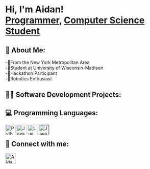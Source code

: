<h1>Hi, I'm Aidan! <br/><a href="https://github.com/aidanmahoney">Programmer</a>, <a href="https://www.linkedin.com/in/aidan-michael-mahoney/">Computer Science Student</a>

<h2>🧑 About Me:</h2>
 -📍From the New York Metropolitan Area
<br> -🏫Student at University of Wisconsin-Madison
<br> -👾Hackathon Participant
<br> -🤖Robotics Enthusiast

<h2>👨‍💻 Software Development Projects:</h2>
<!--
- <b>Data Structures and Algorithms Practice (AlgoExpert)</b>
  - [Praciting DS & Algos in Python](https://github.com/joshmadakor1/Algorithms-Practice)
- <b>Full Stack Web App (React, NodeJS, Azure, and Machine Learning Components)</b>
  - [Image Analysis Middleware](https://github.com/joshmadakor1/4chan-Image-Analysis-Middleware-C964) <b><i>(Potentially NSFW)</b></i>
- <b>PowerShell</b>
  - [Windows EventLog: Failed RDP Logins Source IP to full GeoData Conversion](https://github.com/joshmadakor1/Sentinel-Lab)
  - [JWipe (Disk Wiping Utility)](https://github.com/joshmadakor1/Jwipe.PowerShell)
  - [Active Directory Bulk User Creation](https://github.com/joshmadakor1/AD_PS)
  - [FIM (File Integrity Monitor)](https://github.com/joshmadakor1/PowerShell-Integrity-FIM)
- <b>C# (.NET Desktop Applications)</b>
  - [Ransomware Proof of Concept (Encrypter)](https://github.com/joshmadakor1/EncrypterPOC)
  - [Ransomware Proof of Concept (Decrypter)](https://github.com/joshmadakor1/DecrypterPOC)
  - [Keylogger with Email Capability](https://github.com/joshmadakor1/Key-Logger-With-Email)
- <b>Python</b>
  - [Package Delivery Application (Datastructures and Algorithms Demo)](https://github.com/joshmadakor1/Package-Delivery-Pathfinding-Algorithm)
-->

<h2>💻 Programming Languages: </h2>
<a href="https://www.python.org/">
  <img align="left" alt="Python" width="32px" src="https://github.com/aidanmahoney/aidanmahoney/assets/149884417/333787b0-0a66-40d0-b99a-ecb9648097d4" />
</a>
<a href="https://www.java.com/en/">
  <img align="left" alt="Java" width="32px" src="https://github.com/aidanmahoney/aidanmahoney/assets/149884417/de611d2d-d39b-4cd3-ba16-dec7ea823305" />
</a>
<a href="https://www.lua.org/">
  <img align="left" alt="Lua" width="32px" src="https://github.com/aidanmahoney/aidanmahoney/assets/149884417/b4f23450-f228-48c6-8f68-2e0dcd3a64f6" />
</a>
<a href="">
  <img align="left" alt="JavaScript" width="32px" src="https://github.com/aidanmahoney/aidanmahoney/assets/149884417/34966371-99c8-4487-b62a-44fde9fcd96d" />
</a>
<br>
<h2>🤳 Connect with me:</h2>
<a href="https://linkedin.com/in/aidan-michael-mahoney">
  <img align="left" alt="Aidan Mahoney | LinkedIn" width="32px" src="https://github.com/aidanmahoney/aidanmahoney/assets/149884417/10765e3e-0e30-420b-95e2-d7d6341c81c5" />
</a>
<!--
[<img align="left" alt="JoshMadakor | Twitter" width="22px" src="https://cdn.jsdelivr.net/npm/simple-icons@v3/icons/twitter.svg" />][twitter]
[<img align="left" alt="JoshMadakor | Instagram" width="22px" src="https://cdn.jsdelivr.net/npm/simple-icons@v3/icons/instagram.svg" />][instagram]
<img align="left" alt="Aidan Mahoney | LinkedIn" width="22px" src="https://cdn.jsdelivr.net/npm/simple-icons@v3/icons/linkedin.svg" />

![image](https://github.com/aidanmahoney/aidanmahoney/assets/149884417/10765e3e-0e30-420b-95e2-d7d6341c81c5)

[twitter]: https://twitter.com/joshmadakor
[youtube]: https://www.youtube.com/c/joshmadakor
[instagram]: https://www.instagram.com/joshmadakor/
[linkedin]: https://linkedin.com/in/aidan-michael-mahoney

**joshmadakor1/joshmadakor1** is a ✨ _special_ ✨ repository because its `README.md` (this file) appears on your GitHub profile.

Here are some ideas to get you started:

- 🔭 I’m currently working on ...
- 🌱 I’m currently learning ...
- 👯 I’m looking to collaborate on ...
- 🤔 I’m looking for help with ...
- 💬 Ask me about ...
- 📫 How to reach me: ...
- 😄 Pronouns: ...
- ⚡ Fun fact: ...
-->

